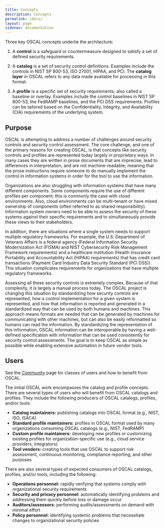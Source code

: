 ```yaml
---
title: Concepts
description: Concepts
permalink: /docs/
layout: page
sidenav: documentation
---
```


Three key OSCAL concepts underlie the architecture:

1. A **control** is a safeguard or countermeasure designed to satisfy a set of defined security requirements. 

2. A **catalog** is a set of security control definitions. Examples include the controls in NIST SP 800-53, ISO 27001, HIPAA, and PCI. The **catalog layer** in OSCAL refers to any data made available for processing in this format.

3. A **profile** is a specific set of security requirements; also called a baseline or overlay. Examples include the control baselines in NIST SP 800-53, the FedRAMP baselines, and the PCI DSS requirements.  Profiles can be tailored based on the Confidentiality, Integrity, and Availability (CIA) requirements of the underlying system.

## Purpose

OSCAL is attempting to address a number of challenges around security controls and security control assessment. The core challenge, and one of the primary reasons for creating OSCAL, is that concepts like security controls and profiles are represented today largely in proprietary ways. In many cases they are written in prose documents that are imprecise, lead to differences in interpretation, and are not machine-readable; meaning that the prose instructions require someone to do manually implement the control in information systems in order for the tool to use the information.

Organizations are also struggling with information systems that have many different components. Some components require the use of different profiles per component; this is commonly the case with cloud environments. Also, cloud environments can be multi-tenant or have mixed ownership of components (often referred to as shared responsibility). Information system owners need to be able to assess the security of these systems against their specific requirements and to simultaneously provide these views to their stakeholders.

In addition, there are situations where a single system needs to support multiple regulatory frameworks. For example, the U.S. Department of Veterans Affairs is a federal agency (Federal Information Security Modernization Act (FISMA) and NIST Cybersecurity Risk Management Framework requirements) and a healthcare institution (Health Insurance Portability and Accountability Act (HIPAA) requirements) that has credit card transactions (Payment Card Industry Data Security Standard (PCI DSS)). This situation complicates requirements for organizations that have multiple regulatory frameworks.

Assessing all these security controls is extremely complex. Because of that complexity, it is largely a manual process today. The OSCAL project is changing this situation by standardizing how security controls are represented, how a control implementation for a given system is represented, and how that information is reported and generated in a standardized way that can be used by both humans and machines. This approach means formats are needed that can be generated by machines for communicating with other machines, but can also be easily reformatted so humans can read the information. By standardizing the representation of this information, OSCAL information can be interoperable by having a well-defined specification with information that can be used consistently for security control assessments. The goal is to keep OSCAL as simple as possible while enabling extensive automation in future vendor tools.

## Users

See the [Community](/community/) page for classes of users and how to benefit from OSCAL.

The initial OSCAL work encompasses the catalog and profile concepts. There are several types of users who will benefit from OSCAL catalogs and profiles. They include the following producers of OSCAL catalogs, profiles, and/or tools:

- **Catalog maintainers:** publishing catalogs into OSCAL format (e.g., NIST, ISO, ISACA)
- **Standard profile maintainers:** profiles in OSCAL format used by many organizations consuming OSCAL catalogs (e.g., NIST, FedRAMP)
- **Custom profile maintainers:** developing new profiles or customizing existing profiles for organization-specific use (e.g., cloud service providers, integrators)
- **Tool vendors:** creating tools that use OSCAL to support risk assessment, continuous monitoring, compliance reporting, and other purposes

There are also several types of expected consumers of OSCAL catalogs, profiles, and/or tools, including the following:

- **Operations personnel:** rapidly verifying that systems comply with organizational security requirements
- **Security and privacy personnel:** automatically identifying problems and addressing them quickly before loss or damage occur
- **Auditors/assessors:** performing audits/assessments on demand with minimal effort
- **Policy personnel:** identifying systemic problems that necessitate changes to organizational security policies
